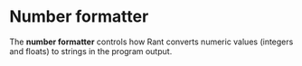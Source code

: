 # Number formatter

The **number formatter** controls how Rant converts numeric values (integers and floats) to strings in the program output.
